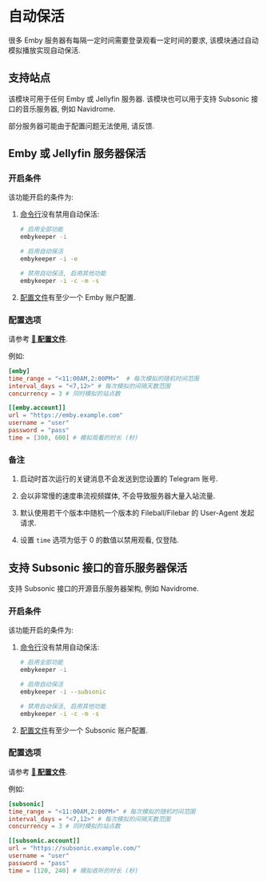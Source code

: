 # 自动保活

很多 Emby 服务器有每隔一定时间需要登录观看一定时间的要求, 该模块通过自动模拟播放实现自动保活.

## 支持站点

该模块可用于任何 Emby 或 Jellyfin 服务器. 该模块也可以用于支持 Subsonic 接口的音乐服务器, 例如 Navidrome.

部分服务器可能由于配置问题无法使用, 请反馈.

## Emby 或 Jellyfin 服务器保活

### 开启条件

该功能开启的条件为:

1. [命令行](/guide/命令行参数#%E5%8F%82%E6%95%B0%E8%AF%B4%E6%98%8E)没有禁用自动保活:

   ```bash
   # 启用全部功能
   embykeeper -i

   # 启用自动保活
   embykeeper -i -e

   # 禁用自动保活, 启用其他功能
   embykeeper -i -c -m -s
   ```

2. [配置文件](/guide/配置文件#emby-子项)有至少一个 Emby 账户配置.

### 配置选项

请参考 [**🔧 配置文件**](/guide/配置文件#emby-子项).

例如:

```toml
[emby]
time_range = "<11:00AM,2:00PM>"  # 每次模拟的随机时间范围
interval_days = "<7,12>" # 每次模拟的间隔天数范围
concurrency = 3 # 同时模拟的站点数

[[emby.account]]
url = "https://emby.example.com"
username = "user"
password = "pass"
time = [300, 600] # 模拟观看的时长 (秒)
```

### 备注

1. 启动时首次运行的关键消息不会发送到您设置的 Telegram 账号.

2. 会以非常慢的速度串流视频媒体, 不会导致服务器大量入站流量.

3. 默认使用若干个版本中随机一个版本的 Fileball/Filebar 的 User-Agent 发起请求.

4. 设置 `time` 选项为低于 0 的数值以禁用观看, 仅登陆.

## 支持 Subsonic 接口的音乐服务器保活

支持 Subsonic 接口的开源音乐服务器架构, 例如 Navidrome.

### 开启条件

该功能开启的条件为:

1. [命令行](/guide/配置文件#emby-子项)没有禁用自动保活:

   ```bash
   # 启用全部功能
   embykeeper -i

   # 启用自动保活
   embykeeper -i --subsonic

   # 禁用自动保活, 启用其他功能
   embykeeper -i -c -m -s
   ```

2. [配置文件](/guide/配置文件#subsonic-子项)有至少一个 Subsonic 账户配置.

### 配置选项

请参考 [**🔧 配置文件**](/guide/配置文件#subsonic-子项).

例如:

```toml
[subsonic]
time_range = "<11:00AM,2:00PM>" # 每次模拟的随机时间范围
interval_days = "<7,12>" # 每次模拟的间隔天数范围
concurrency = 3 # 同时模拟的站点数

[[subsonic.account]]
url = "https://subsonic.example.com/"
username = "user"
password = "pass"
time = [120, 240] # 模拟收听的时长 (秒)
```